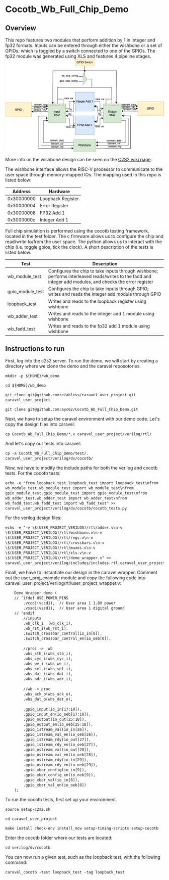 # Cocotb_Wb_Full_Chip_Demo

## Overview 
This repo features two modules that perform addition by 1 in integer and fp32 formats. Inputs can be entered through either the wishbone or a set of GPIOs, which is toggled by a switch connected to one of the GPIOs. The fp32 module was generated using XLS and features 4 pipeline stages. 
![Alt text](./imgs/blockdiagram.png?raw=true "Title")

More info on the wishbone design can be seen on the [C2S2 wiki page](https://confluence.cornell.edu/display/c2s2/Wishbone+bus). 

The wishbone interface allows the RISC-V processor to communicate to the user space through memory-mapped IOs. The mapping used in this repo is listed below:

| Address     | Hardware          |
| ----------- | ----------------- |
| 0x30000000  | Loopback Register |
| 0x30000004  | Error Register    |
| 0x30000008  | FP32 Add 1        |
| 0x3000000c  | Integer Add 1     |

Full chip simulation is performed using the cocotb testing framework, located in the test folder. The c firmware allows us to configure the chip and read/write to/from the user space. The python allows us to interact with the chip (i.e. toggle gpios, tick the clock). A short description of the tests is listed below:

| Test     | Description          |
| ----------- | ----------------- |
| wb_module_test  | Configures the chip to take inputs through wishbone; performs interleaved reads/writes to the fadd and integer add modules, and checks the error register |
| gpio_module_test  | Configures the chip to take inputs through GPIO; writes and reads the integer add module through GPIO  |
| loopback_test  | Writes and reads to the loopback register using wishbone   |
| wb_adder_test  | Writes and reads to the integer add 1 module using wishbone      |
| wb_fadd_test  | Writes and reads to the fp32 add 1 module using wishbone    |

## Instructions to run

First, log into the c2s2 server. To run the demo, we will start by creating a directory where we clone the demo and the caravel reposotories.<br />
```
mkdir -p ${HOME}/wb_demo
```
```
cd ${HOME}/wb_demo
```
```
git clone git@github.com:efabless/caravel_user_project.git caravel_user_project
```
```
git clone git@github.com:ayc62/Cocotb_Wb_Full_Chip_Demo.git
```

Next, we have to setup the caravel environment with our demo code. Let's copy the design files into caravel:<br />
```
cp Cocotb_Wb_Full_Chip_Demo/*.v caravel_user_project/verilog/rtl/
```

And let's copy our tests into caravel:<br />
```
cp -a Cocotb_Wb_Full_Chip_Demo/test/. caravel_user_project/verilog/dv/cocotb/
```

Now, we have to modify the include paths for both the verilog and cocotb tests. For the cocotb tests:<br />
```
echo -e "from loopback_test.loopback_test import loopback_test\nfrom wb_module_test.wb_module_test import wb_module_test\nfrom gpio_module_test.gpio_module_test import gpio_module_test\nfrom wb_adder_test.wb_adder_test import wb_adder_test\nfrom wb_fadd_test.wb_fadd_test import wb_fadd_test" >> caravel_user_project/verilog/dv/cocotb/cocotb_tests.py
```

For the verilog design files:<br />
```
echo -e "-v \$(USER_PROJECT_VERILOG)/rtl/adder.v\n-v \$(USER_PROJECT_VERILOG)/rtl/wishbone.v\n-v \$(USER_PROJECT_VERILOG)/rtl/regs.v\n-v \$(USER_PROJECT_VERILOG)/rtl/crossbars.v\n-v \$(USER_PROJECT_VERILOG)/rtl/muxes.v\n-v \$(USER_PROJECT_VERILOG)/rtl/xls.v\n-v \$(USER_PROJECT_VERILOG)/rtl/demo_wrapper.v" >> caravel_user_project/verilog/includes/includes.rtl.caravel_user_project
```

Finall, we have to instantiate our design in the caravel wrapper. Comment out the user_proj_example module and copy the following code into caravel_user_project/verilog/rtl/user_project_wrapper.v:<br />


```
    Demo_Wrapper demo (
    // ‘ifdef USE_POWER_PINS
        .vccd1(vccd1),	// User area 1 1.8V power
    	.vssd1(vssd1),	// User area 1 digital ground
    // ‘endif
        //inputs
        .wb_clk_i  (wb_clk_i),
        .wb_rst_i(wb_rst_i),
        .switch_crossbar_control(io_in[0]),
        .switch_crossbar_control_en(io_oeb[0]),

        //proc ->  wb
        .wbs_stb_i(wbs_stb_i),
        .wbs_cyc_i(wbs_cyc_i),
        .wbs_we_i (wbs_we_i),
        .wbs_sel_i(wbs_sel_i),
        .wbs_dat_i(wbs_dat_i),
        .wbs_adr_i(wbs_adr_i),

        //wb -> proc
        .wbs_ack_o(wbs_ack_o),
        .wbs_dat_o(wbs_dat_o),

        .gpio_input(io_in[17:10]),
        .gpio_input_en(io_oeb[17:10]),
        .gpio_output(io_out[25:18]),
        .gpio_output_en(io_oeb[25:18]),
        .gpio_istream_val(io_in[26]),
        .gpio_istream_val_en(io_oeb[26]),
        .gpio_istream_rdy(io_out[27]),
        .gpio_istream_rdy_en(io_oeb[27]),
        .gpio_ostream_val(io_out[28]),
        .gpio_ostream_val_en(io_oeb[28]),
        .gpio_ostream_rdy(io_in[29]),
        .gpio_ostream_rdy_en(io_oeb[29]),
        .gpio_xbar_config(io_in[9]),
        .gpio_xbar_config_en(io_oeb[9]),
        .gpio_xbar_val(io_in[8]),
        .gpio_xbar_val_en(io_oeb[8])
    );
```

To run the cocotb tests, first set up your environment.
```
source setup-c2s2.sh
```
```
cd caravel_user_project
```
```
make install check-env install_mcw setup-timing-scripts setup-cocotb
```

Enter the cocotb folder where our tests are located:
```
cd verilog/dv/cocotb
```

You can now run a given test, such as the loopback test, with the following command:
```
caravel_cocotb -test loopback_test -tag loopback_test
```
